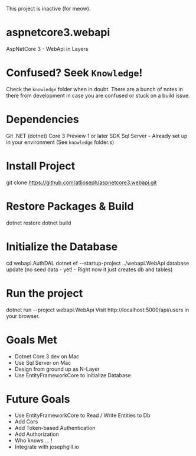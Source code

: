 This project is inactive (for meow).

# aspnetcore3.webapi
AspNetCore 3 - WebApi in Layers 

# Confused? Seek `Knowledge`!
Check the `knowledge` folder when in doubt. There are a bunch of notes in there from development in case you are confused or stuck on a build issue.

# Dependencies
Git
.NET (dotnet) Core 3 Preview 1 or later SDK
Sql Server - Already set up in your environment (See `knowledge` folder.s)

# Install Project
git clone https://github.com/atljoseph/aspnetcore3.webapi.git

# Restore Packages & Build
dotnet restore
dotnet build

# Initialize the Database
cd webapi.AuthDAL
dotnet ef --startup-project ../webapi.WebApi database update
(no seed data - yet! - Right now it just creates db and tables)

# Run the project
dotnet run --project webapi.WebApi
Visit http://localhost:5000/api/users in your browser.

# Goals Met
- Dotnet Core 3 dev on Mac
- Use Sql Server on Mac
- Design from ground up as N-Layer
- Use EntityFrameworkCore to Initialize Database

# Future Goals
- Use EntityFrameworkCore to Read / Write Entities to Db 
- Add Cors
- Add Token-based Authentication 
- Add Authorization
- Who knows ... !
- Integrate with josephgill.io
